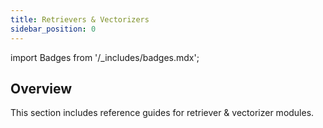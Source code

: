 ```yaml
---
title: Retrievers & Vectorizers
sidebar_position: 0
---
```

import Badges from '/_includes/badges.mdx';

<Badges/>

## Overview

This section includes reference guides for retriever & vectorizer modules.
